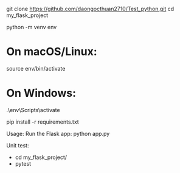 git clone https://github.com/daongocthuan2710/Test_python.git
cd my_flask_project

python -m venv env

# On macOS/Linux:

source env/bin/activate

# On Windows:

.\env\Scripts\activate

pip install -r requirements.txt

Usage:
Run the Flask app: python app.py

Unit test:

- cd my_flask_project/
- pytest
